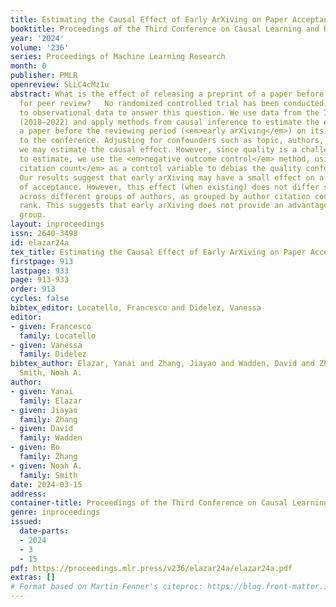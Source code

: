 ```yaml
---
title: Estimating the Causal Effect of Early ArXiving on Paper Acceptance
booktitle: Proceedings of the Third Conference on Causal Learning and Reasoning
year: '2024'
volume: '236'
series: Proceedings of Machine Learning Research
month: 0
publisher: PMLR
openreview: SLLC4cMz1u
abstract: What is the effect of releasing a preprint of a paper before it is submitted
  for peer review?   No randomized controlled trial has been conducted, so we turn
  to observational data to answer this question. We use data from the ICLR conference
  (2018–2022) and apply methods from causal inference to estimate the effect of arXiving
  a paper before the reviewing period (<em>early arXiving</em>) on its acceptance
  to the conference. Adjusting for confounders such as topic, authors, and quality,
  we may estimate the causal effect. However, since quality is a challenging construct
  to estimate, we use the <em>negative outcome control</em> method, using <em>paper
  citation count</em> as a control variable to debias the quality confounding effect.
  Our results suggest that early arXiving may have a small effect on a paper’s chances
  of acceptance. However, this effect (when existing) does not differ significantly
  across different groups of authors, as grouped by author citation count and institute
  rank. This suggests that early arXiving does not provide an advantage to any particular
  group.
layout: inproceedings
issn: 2640-3498
id: elazar24a
tex_title: Estimating the Causal Effect of Early ArXiving on Paper Acceptance
firstpage: 913
lastpage: 933
page: 913-933
order: 913
cycles: false
bibtex_editor: Locatello, Francesco and Didelez, Vanessa
editor:
- given: Francesco
  family: Locatello
- given: Vanessa
  family: Didelez
bibtex_author: Elazar, Yanai and Zhang, Jiayao and Wadden, David and Zhang, Bo and
  Smith, Noah A.
author:
- given: Yanai
  family: Elazar
- given: Jiayao
  family: Zhang
- given: David
  family: Wadden
- given: Bo
  family: Zhang
- given: Noah A.
  family: Smith
date: 2024-03-15
address:
container-title: Proceedings of the Third Conference on Causal Learning and Reasoning
genre: inproceedings
issued:
  date-parts:
  - 2024
  - 3
  - 15
pdf: https://proceedings.mlr.press/v236/elazar24a/elazar24a.pdf
extras: []
# Format based on Martin Fenner's citeproc: https://blog.front-matter.io/posts/citeproc-yaml-for-bibliographies/
---
```

